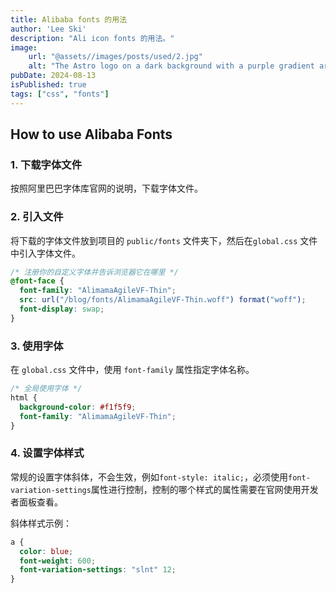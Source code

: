 ```yaml
---
title: Alibaba fonts 的用法
author: 'Lee Ski'
description: "Ali icon fonts 的用法。"
image:
    url: "@assets//images/posts/used/2.jpg"
    alt: "The Astro logo on a dark background with a purple gradient arc."
pubDate: 2024-08-13
isPublished: true
tags: ["css", "fonts"]
---
```


## How to use Alibaba Fonts

### 1. 下载字体文件

按照阿里巴巴字体库官网的说明，下载字体文件。

### 2. 引入文件

将下载的字体文件放到项目的 `public/fonts` 文件夹下，然后在`global.css` 文件中引入字体文件。

```css
/* 注册你的自定义字体并告诉浏览器它在哪里 */
@font-face {
  font-family: "AlimamaAgileVF-Thin";
  src: url("/blog/fonts/AlimamaAgileVF-Thin.woff") format("woff");
  font-display: swap;
}
```

### 3. 使用字体

在 `global.css` 文件中，使用 `font-family` 属性指定字体名称。

```css
/* 全局使用字体 */
html {
  background-color: #f1f5f9;
  font-family: "AlimamaAgileVF-Thin";
}
```

### 4. 设置字体样式

常规的设置字体斜体，不会生效，例如`font-style: italic;`，必须使用`font-variation-settings`属性进行控制，控制的哪个样式的属性需要在官网使用开发者面板查看。

斜体样式示例：

```css
a {
  color: blue;
  font-weight: 600;
  font-variation-settings: "slnt" 12;
}
```
